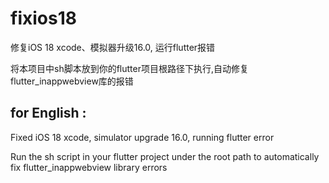 # fixios18
修复iOS 18 xcode、模拟器升级16.0, 运行flutter报错

将本项目中sh脚本放到你的flutter项目根路径下执行,自动修复flutter_inappwebview库的报错



## for English : 
Fixed iOS 18 xcode, simulator upgrade 16.0, running flutter error

Run the sh script in your flutter project under the root path to automatically fix flutter_inappwebview library errors
